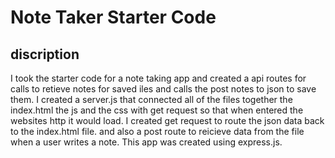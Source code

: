 # Note Taker Starter Code
## discription
I took the starter code for a note taking app and created a api routes for calls to retieve notes for saved iles and calls the post notes to json to save them.
I created a server.js that connected all of the files together the index.html the js and the css with get request so that when entered the websites http it would load. I created get request to route the json data back to the index.html file. and also a post route to reicieve data from the file when a user writes a note.
This app was created using express.js.
